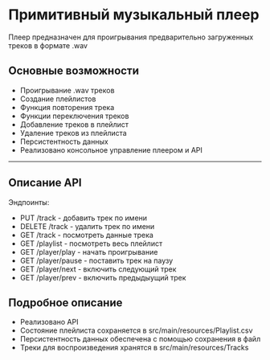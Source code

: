 # Примитивный музыкальный плеер

Плеер предназначен для проигрывания предварительно загруженных треков в формате .wav

## Основные возможности
* Проигрывание .wav треков
* Создание плейлистов
* Функция повторения трека
* Функции переключения треков
* Добавление треков в плейлист
* Удаление треков из плейлиста
* Персистентность данных
* Реализовано консольное управление плеером и API

---

## Описание API
Эндпоинты:
* PUT /track - добавить трек по имени
* DELETE /track - удалить трек по имени
* GET /track - посмотреть данные трека
* GET /playlist - посмотреть весь плейлист
* GET /player/play - начать проигрывание
* GET /player/pause - поставить трек на паузу
* GET /player/next - включить следующий трек
* GET /player/prev - включить предыдыущий трек

## Подробное описание
* Реализовано API
* Состояние плейлиста сохраняется в src/main/resources/Playlist.csv
* Персистентность данных обеспечена с помощью сохранения в файл
* Треки для воспроизведения хранятся в src/main/resources/Tracks
